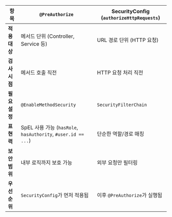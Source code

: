 

|항목|`@PreAuthorize`|SecurityConfig (`authorizeHttpRequests`)|
|---|---|---|
|**적용 대상**|메서드 단위 (Controller, Service 등)|URL 경로 단위 (HTTP 요청)|
|**검사 시점**|메서드 호출 직전|HTTP 요청 처리 직전|
|**필요 설정**|`@EnableMethodSecurity`|`SecurityFilterChain`|
|**표현력**|SpEL 사용 가능 (`hasRole`, `hasAuthority`, `#user.id == ...`)|단순한 역할/경로 매칭|
|**보안 범위**|내부 로직까지 보호 가능|외부 요청만 필터링|
|**우선순위**|`SecurityConfig`가 먼저 적용됨|이후 `@PreAuthorize`가 실행됨|
